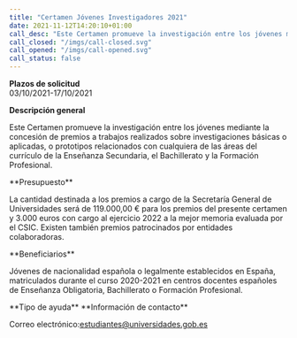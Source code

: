 ```yaml
---
title: "Certamen Jóvenes Investigadores 2021"
date: 2021-11-12T14:20:10+01:00
call_desc: "Este Certamen promueve la investigación entre los jóvenes mediante la concesión de premios a trabajos ..."
call_closed: "/imgs/call-closed.svg"
call_opened: "/imgs/call-opened.svg"
call_status: false
---
```

**Plazos de solicitud**  
03/10/2021-17/10/2021

**Descripción general**
<p>Este Certamen promueve la investigación entre los jóvenes mediante la concesión de premios a trabajos realizados sobre investigaciones básicas o aplicadas, o prototipos relacionados con cualquiera de las áreas del currículo de la Enseñanza Secundaria, el Bachillerato y la Formación Profesional.</p>
**Presupuesto**
<p>La cantidad destinada a los premios a cargo de la Secretaría General de Universidades será de 119.000,00 € para los premios del presente certamen y 3.000 euros con cargo al ejercicio 2022 a la mejor memoria evaluada por el CSIC. Existen también premios patrocinados por entidades colaboradoras.</p>
**Beneficiarios**  
<p>Jóvenes de nacionalidad española o legalmente establecidos en España, matriculados durante el curso 2020-2021 en centros docentes españoles de Enseñanza Obligatoria, Bachillerato o Formación Profesional.</p>
**Tipo de ayuda**  
**Información de contacto**  
<p>Correo electrónico:<a href="mailto:estudiantes@universidades.gob.es">estudiantes@universidades.gob.es</a></p>



